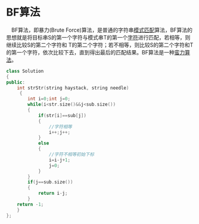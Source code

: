 # BF算法

&emsp;BF算法，即暴力(Brute Force)算法，是普通的字符串[模式匹配](https://baike.baidu.com/item/模式匹配/1258334?fromModule=lemma_inlink)算法，BF算法的思想就是将目标串S的第一个字符与模式串T的第一个[字符](https://baike.baidu.com/item/字符/4768913?fromModule=lemma_inlink)进行匹配，若相等，则继续比较S的第二个字符和 T的第二个字符；若不相等，则比较S的第二个字符和T的第一个字符，依次比较下去，直到得出最后的匹配结果。BF算法是一种[蛮力算法](https://baike.baidu.com/item/蛮力算法/20831322?fromModule=lemma_inlink)。



```cpp
class Solution 
{
public:
    int strStr(string haystack, string needle)
     {
        int i=0;int j=0;
        while(i<str.size()&&j<sub.size())
        {
            if(str[i]==sub[j])
            {
                //字符相等
                i++;j++;
            }
            else
            {
                //字符不相等初始下标
                i=i-j+1;
                j=0;
            }
        }
        if(j==sub.size())
        {
            return i-j;
        }
    return -1;
    }
};
```

